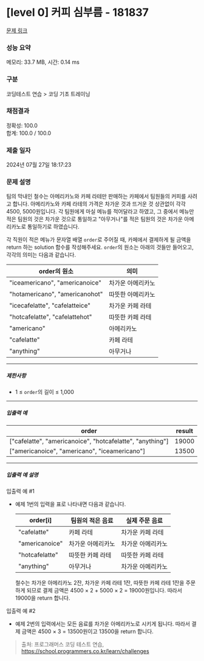 # [level 0] 커피 심부름 - 181837 

[문제 링크](https://school.programmers.co.kr/learn/courses/30/lessons/181837) 

### 성능 요약

메모리: 33.7 MB, 시간: 0.14 ms

### 구분

코딩테스트 연습 > 코딩 기초 트레이닝

### 채점결과

정확성: 100.0<br/>합계: 100.0 / 100.0

### 제출 일자

2024년 07월 27일 18:17:23

### 문제 설명

<p>팀의 막내인 철수는 아메리카노와 카페 라테만 판매하는 카페에서 팀원들의 커피를 사려고 합니다. 아메리카노와 카페 라테의 가격은 차가운 것과 뜨거운 것 상관없이 각각 4500, 5000원입니다. 각 팀원에게 마실 메뉴를 적어달라고 하였고, 그 중에서 메뉴만 적은 팀원의 것은 차가운 것으로 통일하고 "아무거나"를 적은 팀원의 것은 차가운 아메리카노로 통일하기로 하였습니다.</p>

<p>각 직원이 적은 메뉴가 문자열 배열 <code>order</code>로 주어질 때, 카페에서 결제하게 될 금액을 return 하는 solution 함수를 작성해주세요. <code>order</code>의 원소는 아래의 것들만 들어오고, 각각의 의미는 다음과 같습니다.</p>
<table class="table">
        <thead><tr>
<th>order의 원소</th>
<th>의미</th>
</tr>
</thead>
        <tbody><tr>
<td>"iceamericano", "americanoice"</td>
<td>차가운 아메리카노</td>
</tr>
<tr>
<td>"hotamericano", "americanohot"</td>
<td>따뜻한 아메리카노</td>
</tr>
<tr>
<td>"icecafelatte", "cafelatteice"</td>
<td>차가운 카페 라테</td>
</tr>
<tr>
<td>"hotcafelatte", "cafelattehot"</td>
<td>따뜻한 카페 라테</td>
</tr>
<tr>
<td>"americano"</td>
<td>아메리카노</td>
</tr>
<tr>
<td>"cafelatte"</td>
<td>카페 라테</td>
</tr>
<tr>
<td>"anything"</td>
<td>아무거나</td>
</tr>
</tbody>
      </table>
<hr>

<h5>제한사항</h5>

<ul>
<li>1 ≤ <code>order</code>의 길이 ≤ 1,000</li>
</ul>

<hr>

<h5>입출력 예</h5>
<table class="table">
        <thead><tr>
<th>order</th>
<th>result</th>
</tr>
</thead>
        <tbody><tr>
<td>["cafelatte", "americanoice", "hotcafelatte", "anything"]</td>
<td>19000</td>
</tr>
<tr>
<td>["americanoice", "americano", "iceamericano"]</td>
<td>13500</td>
</tr>
</tbody>
      </table>
<hr>

<h5>입출력 예 설명</h5>

<p>입출력 예 #1</p>

<ul>
<li><p>예제 1번의 입력을 표로 나타내면 다음과 같습니다.</p>
<table class="table">
        <thead><tr>
<th>order[i]</th>
<th>팀원의 적은 음료</th>
<th>실제 주문 음료</th>
</tr>
</thead>
        <tbody><tr>
<td>"cafelatte"</td>
<td>카페 라테</td>
<td>차가운 카페 라테</td>
</tr>
<tr>
<td>"americanoice"</td>
<td>차가운 아메리카노</td>
<td>차가운 아메리카노</td>
</tr>
<tr>
<td>"hotcafelatte"</td>
<td>따뜻한 카페 라테</td>
<td>따뜻한 카페 라테</td>
</tr>
<tr>
<td>"anything"</td>
<td>아무거나</td>
<td>차가운 아메리카노</td>
</tr>
</tbody>
      </table>
<p>철수는 차가운 아메리카노 2잔, 차가운 카페 라테 1잔, 따뜻한 카페 라테 1잔을 주문하게 되므로 결제 금액은 4500 × 2 + 5000 × 2 = 19000원입니다. 따라서 19000을 return 합니다.</p></li>
</ul>

<p>입출력 예 #2</p>

<ul>
<li>예제 2번의 입력에서는 모든 음료를 차가운 아메리카노로 시키게 됩니다. 따라서 결제 금액은 4500 × 3 = 13500원이고 13500을 return 합니다.</li>
</ul>


> 출처: 프로그래머스 코딩 테스트 연습, https://school.programmers.co.kr/learn/challenges